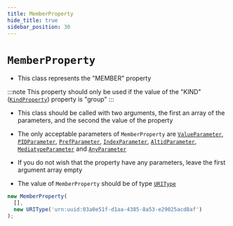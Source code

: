 ```yaml
---
title: MemberProperty
hide_title: true
sidebar_position: 30
---
```


# `MemberProperty`

* This class represents the "MEMBER" property

:::note
This property should only be used if the value of the "KIND" ([`KindProperty`](kindproperty)) property is "group"
:::

* This class should be called with two arguments, the first an array of the parameters, and the second the value of the property

* The only acceptable parameters of ```MemberProperty``` are [`ValueParameter`](/documentation/parameters/ValueParameter), [`PIDParameter`](/documentation/parameters/pidparameter), [`PrefParameter`](/documentation/parameters/prefparameter), [`IndexParameter`](/documentation/parameters/indexparameter), [`AltidParameter`](/documentation/parameters/altidparameter), [`MediatypeParameter`](/documentation/parameters/mediatypeparameter) and [`AnyParameter`](/documentation/parameters/anyparameter)

* If you do not wish that the property have any parameters, leave the first argument array empty

* The value of ```MemberProperty``` should be of type [`URIType`](/documentation/values/uritype)

```js
new MemberProperty(
  [],
  new URIType('urn:uuid:03a0e51f-d1aa-4385-8a53-e29025acd8af')
);
```

